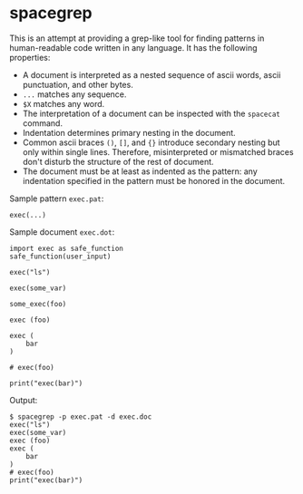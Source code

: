 # spacegrep

This is an attempt at providing a grep-like tool for finding patterns
in human-readable code written in any language. It has the following
properties:

* A document is interpreted as a nested sequence of ascii words,
  ascii punctuation, and other bytes.
* `...` matches any sequence.
* `$X` matches any word.
* The interpretation of a document can be inspected with the
  `spacecat` command.
* Indentation determines primary nesting in the document.
* Common ascii braces `()`, `[]`, and `{}` introduce secondary nesting but
  only within single lines. Therefore, misinterpreted or mismatched
  braces don't disturb the structure of the rest of document.
* The document must be at least as indented as the pattern:
  any indentation specified in the pattern must be honored in the document.

Sample pattern `exec.pat`:
```
exec(...)
```

Sample document `exec.dot`:
```
import exec as safe_function
safe_function(user_input)

exec("ls")

exec(some_var)

some_exec(foo)

exec (foo)

exec (
    bar
)

# exec(foo)

print("exec(bar)")
```

Output:
```
$ spacegrep -p exec.pat -d exec.doc
exec("ls")
exec(some_var)
exec (foo)
exec (
    bar
)
# exec(foo)
print("exec(bar)")
```

